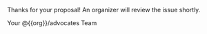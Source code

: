 Thanks for your proposal! An organizer will review the issue shortly.

Your @{{org}}/advocates Team
